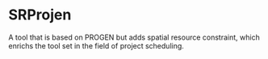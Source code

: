 SRProjen
========

A tool that is based on PROGEN but adds spatial resource constraint, which enrichs the tool set in the field of project scheduling.
